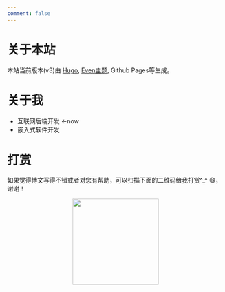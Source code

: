 ```yaml
---
comment: false
---
```


# 关于本站
本站当前版本(v3)由 [Hugo](https://gohugo.io/), [Even主题](https://themes.gohugo.io/hugo-theme-even/), Github Pages等生成。  

# 关于我
- 互联网后端开发 ←now
- 嵌入式软件开发

# 打赏
如果觉得博文写得不错或者对您有帮助，可以扫描下面的二维码给我打赏^_^ :smile:，谢谢！

<p align="center">
    <img src="/images/qrcode.png" width="200"/>
</p>
